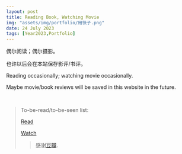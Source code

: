 ```yaml
---
layout: post
title: Reading Book, Watching Movie
img: "assets/img/portfolio/用筷子.png"
date: 24 July 2023
tags: [Year2023,Portfolio]
---
```


偶尔阅读；偶尔摄影。

也许以后会在本站保存影评/书评。

Reading occasionally; watching movie occasionally.

Maybe movie/book reviews will be saved in this website in the future.

<br>

> To-be-read/to-be-seen list:
> 
> [Read](https://book.douban.com/mine?status=wish)
> 
> [Watch](https://movie.douban.com/mine?status=wish)
> 
>> 感谢[豆瓣](https://www.douban.com/).
